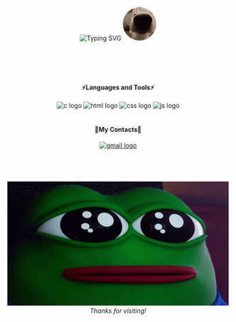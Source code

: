 <div align="center">
  <div display="flex" justify-content="center" align-items="center">
    <img src="https://readme-typing-svg.demolab.com?font=Fira+Code&size=23&pause=1000&color=37AEFF&background=FFFFFF00&center=true&width=435&lines=Hi+I'm+Gabriel+known+as+Maluco" alt="Typing SVG" />
    <img src="assets/dog sniff rounded.gif" height="75" />
  </div>
</div>
<br/>

#

<br/>
<div align="center">
  <h4> ⚡️Languages and Tools⚡️ </h4>
  <img src="https://skillicons.dev/icons?i=c" height="30" width="37" alt="c logo"/>
  <img src="https://skillicons.dev/icons?i=html" height="30" width="37" alt="html logo"/>
  <img src="https://skillicons.dev/icons?i=css" height="30" width="37" alt="css logo"/>
  <img src="https://skillicons.dev/icons?i=js" height="30" width="37" alt="js logo"/>
</div>
<br/>
<div align="center">
  <h4> 📱My Contacts📱 </h4>
  <a href="mailto:gabrielbueno.g32@gmail.com" target="_blank">
    <img src="https://raw.githubusercontent.com/maurodesouza/profile-readme-generator/master/src/assets/icons/social/gmail/default.svg" width="30" height="27" alt="gmail logo"  />
  </a>
</div>
<br/>

#

<br/>
<div align="center">
  <img src="assets/pepe smiling.gif"  />
  <div>
    <i>Thanks for visiting!</i>
  </div>
</div>
